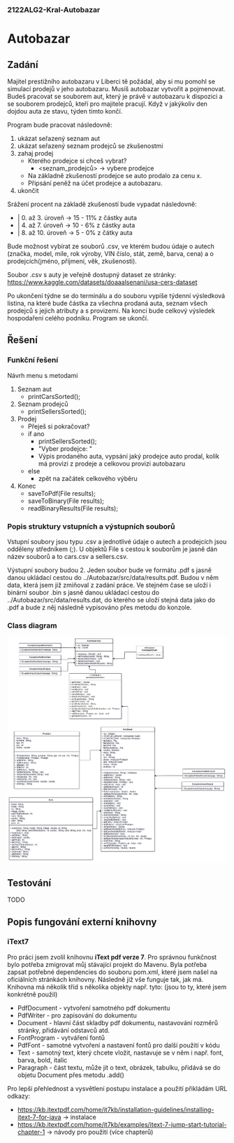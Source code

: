 ### 2122ALG2-Kral-Autobazar

# Autobazar

## Zadání

Majitel prestižního autobazaru v Liberci tě požádal, aby si mu pomohl se simulací prodejů v jeho autobazaru. Musíš autobazar vytvořit a pojmenovat. Budeš pracovat se souborem aut, který je právě v autobazaru k dispozici a se souborem prodejců, kteří pro majitele pracují. Když v jakýkoliv den dojdou auta ze stavu, týden tímto končí.

Program bude pracovat následovně:

  1. ukázat seřazený seznam aut
  3. ukázat seřazený seznam prodejců se zkušenostmi
  4. zahaj prodej
      * Kterého prodejce si chceš vybrat?
        * <seznam_prodejců> -> vybere prodejce
      * Na základně zkušeností prodejce se auto prodalo za cenu x.
      * Připsání peněž na účet prodejce a autobazaru.
  5. ukončit 

Srážení procent na základě zkušeností bude vypadat následovně: 

- | 0. až 3. úroveň -> 15 - 11% z částky auta
- | 4. až 7. úroveň -> 10 - 6% z částky auta
- | 8. až 10. úroveň -> 5 - 0% z čátky auta

Bude možnost vybírat ze souborů .csv, ve kterém budou údaje o autech (značka, model, míle, rok výroby, VIN číslo, stát, země, barva, cena) a o prodejcích(jméno, příjmení, věk, zkušenosti).

Soubor .csv s auty je veřejně dostupný dataset ze stránky: https://www.kaggle.com/datasets/doaaalsenani/usa-cers-dataset

Po ukončení týdne se do terminálu a do souboru vypíše týdenní výsledková listina, na které bude částka za všechna prodaná auta, seznam všech prodejců s jejich atributy a s provizemi. Na konci bude celkový výsledek hospodaření celého podniku. Program se ukončí. 

## Řešení

### Funkční řešení

Návrh menu s metodami
1. Seznam aut
   * printCarsSorted();  
3. Seznam prodejců
   * printSellersSorted();
5. Prodej
   * Přeješ si pokračovat?
   * if ano
      * printSellersSorted();
      * "Vyber prodejce: "
      * Výpis prodaného auta, vypsání jaký prodejce auto prodal, kolik má provizi z prodeje a celkovou provizi autobazaru
   * else
      * zpět na začátek celkového výběru  
7. Konec
   * saveToPdf(File results);
   * saveToBinary(File results);
   * readBinaryResults(File results);

### Popis struktury vstupních a výstupních souborů

Vstupní soubory jsou typu .csv a jednotlivé údaje o autech a prodejcích jsou odděleny středníkem (;). U objektů File s cestou k souborům je jasně dán název souborů a to cars.csv a sellers.csv.

Výstupní soubory budou 2. Jeden soubor bude ve formátu .pdf s jasně danou ukládací cestou do ../Autobazar/src/data/results.pdf. Budou v něm data, která jsem již zmiňoval z zadání práce. Ve stejném čase se uloží i binární soubor .bin s jasně danou ukládací cestou do ../Autobazar/src/data/results.dat, do kterého se uloží stejná data jako do .pdf a bude z něj následně vypisováno přes metodu do konzole.

### Class diagram

 ![Autobazar - Class diagram](/stuff/class_diagram.png)

## Testování

TODO

## Popis fungování externí knihovny

### iText7

Pro práci jsem zvolil knihovnu **iText pdf verze 7**. Pro správnou funkčnost bylo potřeba zmigrovat můj stávající projekt do Mavenu. Byla potřeba zapsat potřebné dependencies do souboru pom.xml, které jsem našel na oficiálních stránkách knihovny. Následně již vše funguje tak, jak má. Knihovna má několik tříd s několika objekty např. tyto: (jsou to ty, které jsem konkrétně použil)

- PdfDocument - vytvoření samotného pdf dokumentu
- PdfWriter - pro zapisování do dokumentu
- Document - hlavní část skladby pdf dokumentu, nastavování rozměrů stránky, přidávání odstavců atd.
- FontProgram - vytváření fontů
- PdfFont - samotné vytvoření a nastavení fontů pro další použití v kódu
- Text - samotný text, který chcete vložit, nastavuje se v něm i např. font, barva, bold, italic
- Paragraph - část textu, může jít o text, obrázek, tabulku, přidává se do objetu Document přes metodu .add()

Pro lepší přehlednost a vysvětlení postupu instalace a použití přikládám URL odkazy:

- https://kb.itextpdf.com/home/it7kb/installation-guidelines/installing-itext-7-for-java -> instalace
- https://kb.itextpdf.com/home/it7kb/examples/itext-7-jump-start-tutorial-chapter-1 -> návody pro použití (více chapterů)
